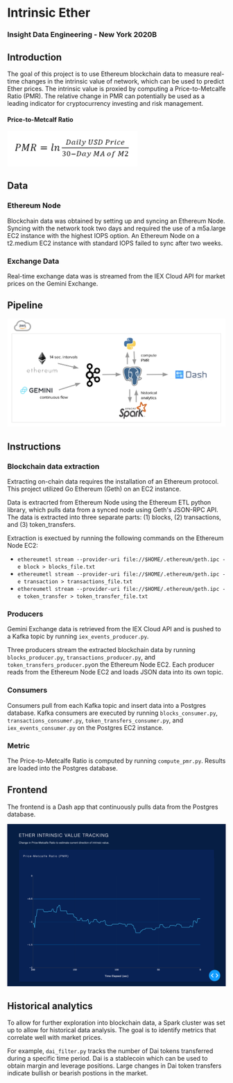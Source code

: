 # Intrinsic Ether

### Insight Data Engineering - New York 2020B

## Introduction

The goal of this project is to use Ethereum blockchain data to measure real-time changes in the intrinsic value of network, which can be used to predict Ether prices. The intrinsic value is proxied by computing a Price-to-Metcalfe Ratio (PMR). The relative change in PMR can potentially be used as a leading indicator for cryptocurrency investing and risk management.

#### Price-to-Metcalf Ratio

<img src="https://github.com/jmilewski/insight-project/blob/master/images/pmr.png" width="300">

## Data

### Ethereum Node
Blockchain data was obtained by setting up and syncing an Ethereum Node. Syncing with the network took two days and required the use of a m5a.large EC2 instance with the highest IOPS option. An Ethereum Node on a t2.medium EC2 instance with standard IOPS failed to sync after two weeks.

### Exchange Data
Real-time exchange data was is streamed from the IEX Cloud API for market prices on the Gemini Exchange.

## Pipeline

![Preview](images/pipeline.png)

## Instructions

### Blockchain data extraction

Extracting on-chain data requires the installation of an Ethereum protocol. This project utilized Go Ethereum (Geth) on an EC2 instance.

Data is extracrted from Ethereum Node using the Ethereum ETL python library, which pulls data from a synced node using Geth's JSON-RPC API. The data is extracted into three separate parts: (1) blocks, (2) transactions, and (3) token_transfers.

Extraction is exectued by running the following commands on the Ethereum Node EC2:
* `ethereumetl stream --provider-uri file://$HOME/.ethereum/geth.ipc -e block > blocks_file.txt`
* `ethereumetl stream --provider-uri file://$HOME/.ethereum/geth.ipc -e transaction > transactions_file.txt`
* `ethereumetl stream --provider-uri file://$HOME/.ethereum/geth.ipc -e token_transfer > token_transfer_file.txt`

### Producers

Gemini Exchange data is retrieved from the IEX Cloud API and is pushed to a Kafka topic by running `iex_events_producer.py`.

Three producers stream the extracted blockchain data by running `blocks_producer.py`, `transactions_producer.py`, and `token_transfers_producer.py`on the Ethereum Node EC2. Each producer reads from the Ethereum Node EC2 and loads JSON data into its own topic.

### Consumers

Consumers pull from each Kafka topic and insert data into a Postgres database. Kafka consumers are executed by running `blocks_consumer.py`, `transactions_consumer.py`, `token_transfers_consumer.py`, and `iex_events_consumer.py` on the Postgres EC2 instance.

### Metric

The Price-to-Metcalfe Ratio is computed by running `compute_pmr.py`. Results are loaded into the Postgres database.

## Frontend

The frontend is a Dash app that continuously pulls data from the Postgres database.

![Preview](images/frontend.png)

## Historical analytics

To allow for further exploration into blockchain data, a Spark cluster was set up to allow for historical data analysis. The goal is to identify metrics that correlate well with market prices.

For example, `dai_filter.py` tracks the number of Dai tokens transferred during a specific time period. Dai is a stablecoin which can be used to obtain margin and leverage positions. Large changes in Dai token transfers indicate bullish or bearish postions in the market.

